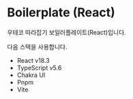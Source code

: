# Boilerplate (React)

우테코 따라잡기 보일러플레이트(React)입니다.

다음 스택을 사용합니다.

- React v18.3
- TypeScript v5.6
- Chakra UI
- Pnpm
- Vite

